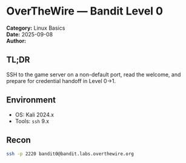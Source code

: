 # OverTheWire — Bandit Level 0

**Category:** Linux Basics  
**Date:** 2025-09-08  
**Author:** <your-handle>

## TL;DR
SSH to the game server on a non-default port, read the welcome, and prepare for credential handoff in Level 0→1.

## Environment
- OS: Kali 2024.x
- Tools: `ssh` 9.x

## Recon
```bash
ssh -p 2220 bandit0@bandit.labs.overthewire.org


